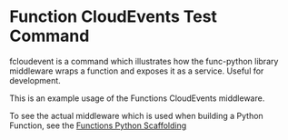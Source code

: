 # Function CloudEvents Test Command

fcloudevent is a command which illustrates how the func-python library middleware
wraps a function and exposes it as a service.  Useful for development.

This is an example usage of the Functions CloudEvents middleware.

To see the actual middleware which is used when building a Python Function,
see the [Functions Python Scaffolding](https://github.com/knative/func/tree/main/templates/python/cloudevents)
